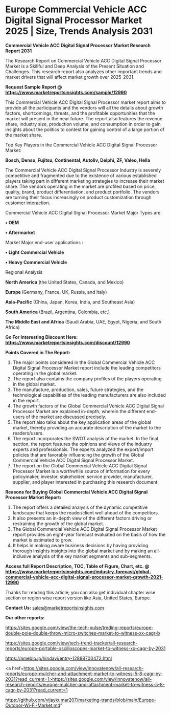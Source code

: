 # Europe Commercial Vehicle ACC Digital Signal Processor Market 2025 | Size, Trends Analysis 2031

<strong>Commercial Vehicle ACC Digital Signal Processor Market Research Report 2031</strong>

The Research Report on Commercial Vehicle ACC Digital Signal Processor Market is a Skillful and Deep Analysis of the Present Situation and Challenges. This research report also analyzes other important trends and market drivers that will affect market growth over 2025-2031.

<strong>Request Sample Report @ <a href=https://www.marketreportsinsights.com/sample/12990>https://www.marketreportsinsights.com/sample/12990</a></strong>

This Commercial Vehicle ACC Digital Signal Processor market report aims to provide all the participants and the vendors will all the details about growth factors, shortcomings, threats, and the profitable opportunities that the market will present in the near future. The report also features the revenue share, industry size, production volume, and consumption in order to gain insights about the politics to contest for gaining control of a large portion of the market share.

Top Key Players in the Commercial Vehicle ACC Digital Signal Processor Market:

<strong>Bosch, Denso, Fujitsu, Continental, Autoliv, Delphi, ZF, Valeo, Hella</strong>

The Commercial Vehicle ACC Digital Signal Processor Industry is severely competitive and fragmented due to the existence of various established players taking part in different marketing strategies to increase their market share. The vendors operating in the market are profiled based on price, quality, brand, product differentiation, and product portfolio. The vendors are turning their focus increasingly on product customization through customer interaction.

Commercial Vehicle ACC Digital Signal Processor Market Major Types are:

<strong>• OEM

• Aftermarket</strong>

Market Major end-user applications :

<strong>• Light Commercial Vehicle

• Heavy Commercial Vehicle</strong>

Regional Analysis

</u><strong><b>North America</b></strong> (the United States, Canada, and Mexico)

<strong><b>Europe </b></strong>(Germany, France, UK, Russia, and Italy)

<strong><b>Asia-Pacific</b></strong> (China, Japan, Korea, India, and Southeast Asia)

<strong><b>South America</b></strong> (Brazil, Argentina, Colombia, etc.)

<strong><b>The Middle East and Africa</b></strong> (Saudi Arabia, UAE, Egypt, Nigeria, and South Africa)

<strong>Go For Interesting Discount Here: <a href=https://www.marketreportsinsights.com/discount/12990>https://www.marketreportsinsights.com/discount/12990</a></strong>

<strong>Points Covered in The Report:</strong>
<ol>
  <li>The major points considered in the Global Commercial Vehicle ACC Digital Signal Processor Market report include the leading competitors operating in the global market.</li>
  <li>The report also contains the company profiles of the players operating in the global market.</li>
  <li>The manufacture, production, sales, future strategies, and the technological capabilities of the leading manufacturers are also included in the report.</li>
  <li>The growth factors of the Global Commercial Vehicle ACC Digital Signal Processor Market are explained in-depth, wherein the different end-users of the market are discussed precisely.</li>
  <li>The report also talks about the key application areas of the global market, thereby providing an accurate description of the market to the readers/users.</li>
  <li>The report incorporates the SWOT analysis of the market. In the final section, the report features the opinions and views of the industry experts and professionals. The experts analyzed the export/import policies that are favorably influencing the growth of the Global Commercial Vehicle ACC Digital Signal Processor Market.</li>
  <li>The report on the Global Commercial Vehicle ACC Digital Signal Processor Market is a worthwhile source of information for every policymaker, investor, stakeholder, service provider, manufacturer, supplier, and player interested in purchasing this research document.</li>
</ol>
<strong>Reasons for Buying Global Commercial Vehicle ACC Digital Signal Processor Market Report:</strong>

<ol>
  <li>The report offers a detailed analysis of the dynamic competitive landscape that keeps the reader/client well ahead of the competitors.</li>
  <li>It also presents an in-depth view of the different factors driving or restraining the growth of the global market.</li>
  <li>The Global Commercial Vehicle ACC Digital Signal Processor Market report provides an eight-year forecast evaluated on the basis of how the market is estimated to grow.</li>
  <li>It helps in making aware business decisions by having providing thorough insights insights into the global market and by making an all-inclusive analysis of the key market segments and sub-segments.</li>
</ol>
<strong>Access full Report Description, TOC, Table of Figure, Chart, etc. @ <a href=https://www.marketreportsinsights.com/industry-forecast/global-commercial-vehicle-acc-digital-signal-processor-market-growth-2021-12990>https://www.marketreportsinsights.com/industry-forecast/global-commercial-vehicle-acc-digital-signal-processor-market-growth-2021-12990</a></strong>


Thanks for reading this article; you can also get individual chapter wise section or region wise report version like Asia, United States, Europe.

<strong>Contact Us:</strong>
sales@marketreportsinsights.com

<strong>Our other reports:</strong>

<a href=https://sites.google.com/view/the-tech-pulse/treding-reports/europe-double-pole-double-throw-micro-switches-market-to-witness-xx-cagr-b>https://sites.google.com/view/the-tech-pulse/treding-reports/europe-double-pole-double-throw-micro-switches-market-to-witness-xx-cagr-b</a>

<a href=https://sites.google.com/view/tech-trend-tracker/all-research-reports/europe-portable-oscilloscopes-market-to-witness-xx-cagr-by-2031>https://sites.google.com/view/tech-trend-tracker/all-research-reports/europe-portable-oscilloscopes-market-to-witness-xx-cagr-by-2031</a>

<a href=https://ameblo.jp/hindavi/entry-12888700472.html>https://ameblo.jp/hindavi/entry-12888700472.html</a>

<a href=https://sites.google.com/view/innovatenow/all-research-reports/europe-mulcher-and-attachment-market-to-witness-5-8-cagr-by-2031?read_current=1>https://sites.google.com/view/innovatenow/all-research-reports/europe-mulcher-and-attachment-market-to-witness-5-8-cagr-by-2031?read_current=1</a>

<a href=https://github.com/vijaykumar207/marketing-trands/blob/main/Europe-Outdoor-Wi-Fi-Market.md>https://github.com/vijaykumar207/marketing-trands/blob/main/Europe-Outdoor-Wi-Fi-Market.md</a>"
